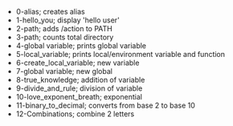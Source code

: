 - 0-alias; creates alias
- 1-hello_you; display 'hello user'
- 2-path; adds /action to PATH
- 3-path; counts total directory
- 4-global variable; prints global variable
- 5-local_variable; prints local/environment variable and function
- 6-create_local_variable; new variable
- 7-global variable; new global
- 8-true_knowledge; addition of variable
- 9-divide_and_rule; division of variable
- 10-love_exponent_breath; exponential
- 11-binary_to_decimal; converts from base 2 to base 10
- 12-Combinations; combine 2 letters

